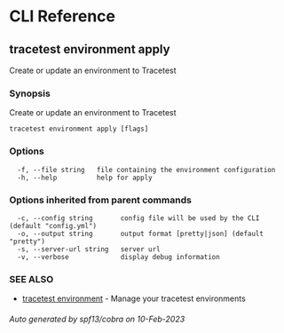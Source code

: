 # CLI Reference
## tracetest environment apply

Create or update an environment to Tracetest

### Synopsis

Create or update an environment to Tracetest

```
tracetest environment apply [flags]
```

### Options

```
  -f, --file string   file containing the environment configuration
  -h, --help          help for apply
```

### Options inherited from parent commands

```
  -c, --config string       config file will be used by the CLI (default "config.yml")
  -o, --output string       output format [pretty|json] (default "pretty")
  -s, --server-url string   server url
  -v, --verbose             display debug information
```

### SEE ALSO

* [tracetest environment](tracetest_environment.md)	 - Manage your tracetest environments

###### Auto generated by spf13/cobra on 10-Feb-2023
